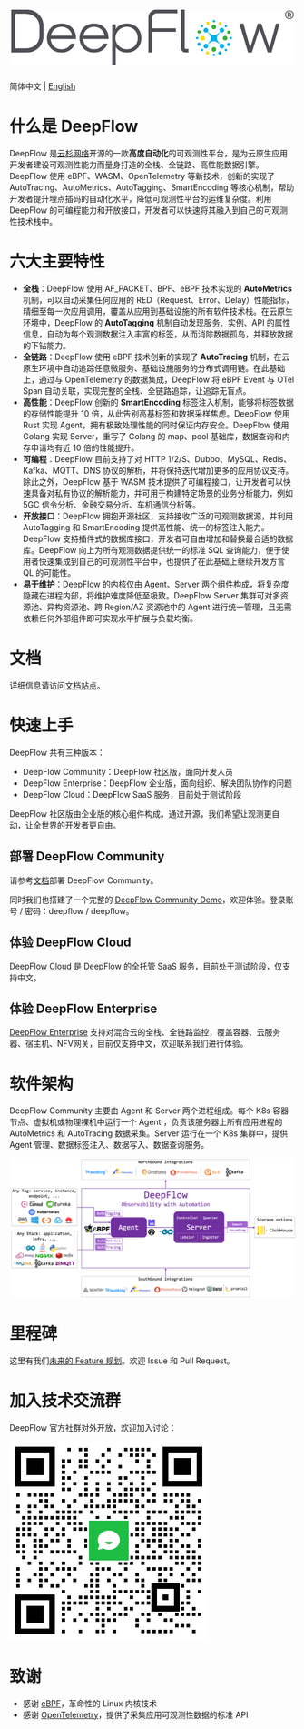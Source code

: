 ![DeepFlow](./docs/deepflow-logo.png)
=====================================

简体中文 | [English](./README.md)

# 什么是 DeepFlow

DeepFlow 是[云杉网络](https://yunshan.net)开源的一款**高度自动化**的可观测性平台，是为云原生应用开发者建设可观测性能力而量身打造的全栈、全链路、高性能数据引擎。DeepFlow 使用 eBPF、WASM、OpenTelemetry 等新技术，创新的实现了 AutoTracing、AutoMetrics、AutoTagging、SmartEncoding 等核心机制，帮助开发者提升埋点插码的自动化水平，降低可观测性平台的运维复杂度。利用 DeepFlow 的可编程能力和开放接口，开发者可以快速将其融入到自己的可观测性技术栈中。

# 六大主要特性

- **全栈**：DeepFlow 使用 AF\_PACKET、BPF、eBPF 技术实现的 **AutoMetrics** 机制，可以自动采集任何应用的 RED（Request、Error、Delay）性能指标，精细至每一次应用调用，覆盖从应用到基础设施的所有软件技术栈。在云原生环境中，DeepFlow 的 **AutoTagging** 机制自动发现服务、实例、API 的属性信息，自动为每个观测数据注入丰富的标签，从而消除数据孤岛，并释放数据的下钻能力。
- **全链路**：DeepFlow 使用 eBPF 技术创新的实现了 **AutoTracing** 机制，在云原生环境中自动追踪任意微服务、基础设施服务的分布式调用链。在此基础上，通过与 OpenTelemetry 的数据集成，DeepFlow 将 eBPF Event 与 OTel Span 自动关联，实现完整的全栈、全链路追踪，让追踪无盲点。
- **高性能**：DeepFlow 创新的 **SmartEncoding** 标签注入机制，能够将标签数据的存储性能提升 10 倍，从此告别高基标签和数据采样焦虑。DeepFlow 使用 Rust 实现 Agent，拥有极致处理性能的同时保证内存安全。DeepFlow 使用 Golang 实现 Server，重写了 Golang 的 map、pool 基础库，数据查询和内存申请均有近 10 倍的性能提升。
- **可编程**：DeepFlow 目前支持了对 HTTP 1/2/S、Dubbo、MySQL、Redis、Kafka、MQTT、DNS 协议的解析，并将保持迭代增加更多的应用协议支持。除此之外，DeepFlow 基于 WASM 技术提供了可编程接口，让开发者可以快速具备对私有协议的解析能力，并可用于构建特定场景的业务分析能力，例如 5GC 信令分析、金融交易分析、车机通信分析等。
- **开放接口**：DeepFlow 拥抱开源社区，支持接收广泛的可观测数据源，并利用 AutoTagging 和 SmartEncoding 提供高性能、统一的标签注入能力。DeepFlow 支持插件式的数据库接口，开发者可自由增加和替换最合适的数据库。DeepFlow 向上为所有观测数据提供统一的标准 SQL 查询能力，便于使用者快速集成到自己的可观测性平台中，也提供了在此基础上继续开发方言 QL 的可能性。
- **易于维护**：DeepFlow 的内核仅由 Agent、Server 两个组件构成，将复杂度隐藏在进程内部，将维护难度降低至极致。DeepFlow Server 集群可对多资源池、异构资源池、跨 Region/AZ 资源池中的 Agent 进行统一管理，且无需依赖任何外部组件即可实现水平扩展与负载均衡。

# 文档

详细信息请访问[文档站点](https://deepflow.yunshan.net/deepflow-docs/zh/)。

# 快速上手

DeepFlow 共有三种版本：
- DeepFlow Community：DeepFlow 社区版，面向开发人员
- DeepFlow Enterprise：DeepFlow 企业版，面向组织、解决团队协作的问题
- DeepFlow Cloud：DeepFlow SaaS 服务，目前处于测试阶段

DeepFlow 社区版由企业版的核心组件构成。通过开源，我们希望让观测更自动，让全世界的开发者更自由。

## 部署 DeepFlow Community

请参考[文档](https://deepflow.yunshan.net/deepflow-docs/zh/install/all-in-one/)部署 DeepFlow Community。

同时我们也搭建了一个完整的 [DeepFlow Community Demo](https://ce-demo.deepflow.yunshan.net/)，欢迎体验。登录账号 / 密码：deepflow / deepflow。

## 体验 DeepFlow Cloud

[DeepFlow Cloud](https://deepflow.yunshan.net/) 是 DeepFlow 的全托管 SaaS 服务，目前处于测试阶段，仅支持中文。

## 体验 DeepFlow Enterprise

[DeepFlow Enterprise](https://www.yunshan.net/products/deepflow.html) 支持对混合云的全栈、全链路监控，覆盖容器、云服务器、宿主机、NFV网关，目前仅支持中文，欢迎联系我们进行体验。

# 软件架构

DeepFlow Community 主要由 Agent 和 Server 两个进程组成。每个 K8s 容器节点、虚拟机或物理裸机中运行一个 Agent ，负责该服务器上所有应用进程的 AutoMetrics 和 AutoTracing 数据采集。Server 运行在一个 K8s 集群中，提供 Agent 管理、数据标签注入、数据写入、数据查询服务。

![DeepFlow 软件架构](./docs/deepflow-architecture.png)

# 里程碑

这里有我们[未来的 Feature 规划](https://github.com/deepflowys/docs/blob/main/zh/01-about/04-milestone.md)。欢迎 Issue 和 Pull Request。

# 加入技术交流群

DeepFlow 官方社群对外开放，欢迎加入讨论：

![微信技术交流群](./docs/wechat-group-keeper.png)

# 致谢

- 感谢 [eBPF](https://ebpf.io/)，革命性的 Linux 内核技术
- 感谢 [OpenTelemetry](https://opentelemetry.io/)，提供了采集应用可观测性数据的标准 API
